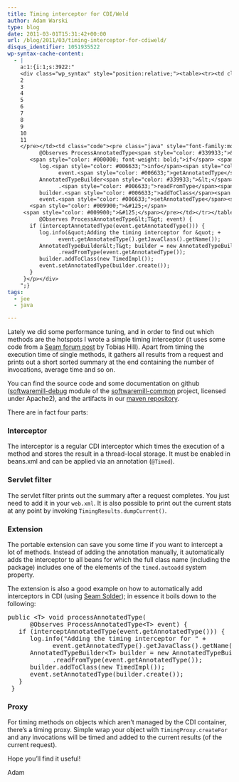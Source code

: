 ```yaml
---
title: Timing interceptor for CDI/Weld
author: Adam Warski
type: blog
date: 2011-03-01T15:31:42+00:00
url: /blog/2011/03/timing-interceptor-for-cdiweld/
disqus_identifier: 1051935522
wp-syntax-cache-content:
  - |
    a:1:{i:1;s:3922:"
    <div class="wp_syntax" style="position:relative;"><table><tr><td class="line_numbers"><pre>1
    2
    3
    4
    5
    6
    7
    8
    9
    10
    11
    </pre></td><td class="code"><pre class="java" style="font-family:monospace;"><span style="color: #000000; font-weight: bold;">public</span> <span style="color: #339933;">&lt;</span>T<span style="color: #339933;">&gt;</span> <span style="color: #000066; font-weight: bold;">void</span> processAnnotatedType<span style="color: #009900;">&#40;</span>
          @Observes ProcessAnnotatedType<span style="color: #339933;">&lt;</span>T<span style="color: #339933;">&gt;</span> event<span style="color: #009900;">&#41;</span> <span style="color: #009900;">&#123;</span>
       <span style="color: #000000; font-weight: bold;">if</span> <span style="color: #009900;">&#40;</span>interceptAnnotatedType<span style="color: #009900;">&#40;</span>event.<span style="color: #006633;">getAnnotatedType</span><span style="color: #009900;">&#40;</span><span style="color: #009900;">&#41;</span><span style="color: #009900;">&#41;</span><span style="color: #009900;">&#41;</span> <span style="color: #009900;">&#123;</span>
          log.<span style="color: #006633;">info</span><span style="color: #009900;">&#40;</span><span style="color: #0000ff;">&quot;Adding the timing interceptor for &quot;</span> <span style="color: #339933;">+</span> 
                event.<span style="color: #006633;">getAnnotatedType</span><span style="color: #009900;">&#40;</span><span style="color: #009900;">&#41;</span>.<span style="color: #006633;">getJavaClass</span><span style="color: #009900;">&#40;</span><span style="color: #009900;">&#41;</span>.<span style="color: #006633;">getName</span><span style="color: #009900;">&#40;</span><span style="color: #009900;">&#41;</span><span style="color: #009900;">&#41;</span><span style="color: #339933;">;</span>
          AnnotatedTypeBuilder<span style="color: #339933;">&lt;</span>T<span style="color: #339933;">&gt;</span> builder <span style="color: #339933;">=</span> <span style="color: #000000; font-weight: bold;">new</span> AnnotatedTypeBuilder<span style="color: #339933;">&lt;</span>T<span style="color: #339933;">&gt;</span><span style="color: #009900;">&#40;</span><span style="color: #009900;">&#41;</span>
                .<span style="color: #006633;">readFromType</span><span style="color: #009900;">&#40;</span>event.<span style="color: #006633;">getAnnotatedType</span><span style="color: #009900;">&#40;</span><span style="color: #009900;">&#41;</span><span style="color: #009900;">&#41;</span><span style="color: #339933;">;</span>
          builder.<span style="color: #006633;">addToClass</span><span style="color: #009900;">&#40;</span><span style="color: #000000; font-weight: bold;">new</span> TimedImpl<span style="color: #009900;">&#40;</span><span style="color: #009900;">&#41;</span><span style="color: #009900;">&#41;</span><span style="color: #339933;">;</span>
          event.<span style="color: #006633;">setAnnotatedType</span><span style="color: #009900;">&#40;</span>builder.<span style="color: #006633;">create</span><span style="color: #009900;">&#40;</span><span style="color: #009900;">&#41;</span><span style="color: #009900;">&#41;</span><span style="color: #339933;">;</span>
       <span style="color: #009900;">&#125;</span>
     <span style="color: #009900;">&#125;</span></pre></td></tr></table><p class="theCode" style="display:none;">public &lt;T&gt; void processAnnotatedType(
          @Observes ProcessAnnotatedType&lt;T&gt; event) {
       if (interceptAnnotatedType(event.getAnnotatedType())) {
          log.info(&quot;Adding the timing interceptor for &quot; + 
                event.getAnnotatedType().getJavaClass().getName());
          AnnotatedTypeBuilder&lt;T&gt; builder = new AnnotatedTypeBuilder&lt;T&gt;()
                .readFromType(event.getAnnotatedType());
          builder.addToClass(new TimedImpl());
          event.setAnnotatedType(builder.create());
       }
     }</p></div>
    ";}
tags:
  - jee
  - java

---
```

Lately we did some performance tuning, and in order to find out which methods are the hotspots I wrote a simple timing interceptor (it uses some code from a [Seam forum post][1] by Tobias Hill). Apart from timing the execution time of single methods, it gathers all results from a request and prints out a short sorted summary at the end containing the number of invocations, average time and so on.

You can find the source code and some documentation on github ([softwaremill-debug][2] module of the [softwaremill-common][3] project, licensed under Apache2), and the artifacts in our [maven repository][4].

There are in fact four parts:

### Interceptor

The interceptor is a regular CDI interceptor which times the execution of a method and stores the result in a thread-local storage. It must be enabled in beans.xml and can be applied via an annotation (`@Timed`).

### Servlet filter

The servlet filter prints out the summary after a request completes. You just need to add it in your `web.xml`. It is also possible to print out the current stats at any point by invoking `TimingResults.dumpCurrent()`.

### Extension

The portable extension can save you some time if you want to intercept a lot of methods. Instead of adding the annotation manually, it automatically adds the interceptor to all beans for which the full class name (including the package) includes one of the elements of the `timed.autoadd` system property.

The extension is also a good example on how to automatically add interceptors in CDI (using [Seam Solder][5]); in essence it boils down to the following:

<pre lang="java" line="1" escaped="true">public &lt;T&gt; void processAnnotatedType(
      @Observes ProcessAnnotatedType&lt;T&gt; event) {
   if (interceptAnnotatedType(event.getAnnotatedType())) {
      log.info("Adding the timing interceptor for " + 
            event.getAnnotatedType().getJavaClass().getName());
      AnnotatedTypeBuilder&lt;T&gt; builder = new AnnotatedTypeBuilder&lt;T&gt;()
            .readFromType(event.getAnnotatedType());
      builder.addToClass(new TimedImpl());
      event.setAnnotatedType(builder.create());
   }
 }
</pre>

### Proxy

For timing methods on objects which aren&#8217;t managed by the CDI container, there&#8217;s a timing proxy. Simple wrap your object with `TimingProxy.createFor` and any invocations will be timed and added to the current results (of the current request).

Hope you&#8217;ll find it useful!

Adam

 [1]: http://seamframework.org/Community/SeamPerformanceProblemRewardingWorkaround
 [2]: https://github.com/softwaremill/softwaremill-common/tree/master/softwaremill-debug
 [3]: https://github.com/softwaremill/softwaremill-common
 [4]: http://tools.softwaremill.pl/nexus/content/repositories/snapshots
 [5]: http://seamframework.org/Seam3/Solder
